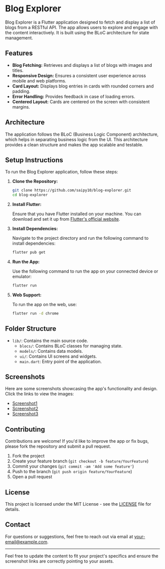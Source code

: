 # Blog Explorer

Blog Explorer is a Flutter application designed to fetch and display a list of blogs from a RESTful API. The app allows users to explore and engage with the content interactively. It is built using the BLoC architecture for state management.

## Features

- **Blog Fetching:** Retrieves and displays a list of blogs with images and titles.
- **Responsive Design:** Ensures a consistent user experience across mobile and web platforms.
- **Card Layout:** Displays blog entries in cards with rounded corners and padding.
- **Error Handling:** Provides feedback in case of loading errors.
- **Centered Layout:** Cards are centered on the screen with consistent margins.

## Architecture

The application follows the BLoC (Business Logic Component) architecture, which helps in separating business logic from the UI. This architecture provides a clean structure and makes the app scalable and testable.

## Setup Instructions

To run the Blog Explorer application, follow these steps:

1. **Clone the Repository:**

   ```bash
   git clone https://github.com/saipy10/blog-explorer.git
   cd blog-explorer
   ```

2. **Install Flutter:**

   Ensure that you have Flutter installed on your machine. You can download and set it up from [Flutter's official website](https://flutter.dev/docs/get-started/install).

3. **Install Dependencies:**

   Navigate to the project directory and run the following command to install dependencies:

   ```bash
   flutter pub get
   ```

4. **Run the App:**

   Use the following command to run the app on your connected device or emulator:

   ```bash
   flutter run
   ```

5. **Web Support:**

   To run the app on the web, use:

   ```bash
   flutter run -d chrome
   ```

## Folder Structure

- `lib/`: Contains the main source code.
  - `blocs/`: Contains BLoC classes for managing state.
  - `models/`: Contains data models.
  - `ui/`: Contains UI screens and widgets.
  - `main.dart`: Entry point of the application.

## Screenshots

Here are some screenshots showcasing the app's functionality and design. Click the links to view the images:

- [Screenshot1](assets/screenshots/ss1.png)
- [Screenshot2](assets/screenshots/ss2.png)
- [Screenshot3](assets/screenshots/ss1.png)

## Contributing

Contributions are welcome! If you'd like to improve the app or fix bugs, please fork the repository and submit a pull request.

1. Fork the project
2. Create your feature branch (`git checkout -b feature/YourFeature`)
3. Commit your changes (`git commit -am 'Add some feature'`)
4. Push to the branch (`git push origin feature/YourFeature`)
5. Open a pull request

## License

This project is licensed under the MIT License - see the [LICENSE](LICENSE) file for details.

## Contact

For questions or suggestions, feel free to reach out via email at [your-email@example.com](mailto:your-email@example.com).

---

Feel free to update the content to fit your project's specifics and ensure the screenshot links are correctly pointing to your assets.
